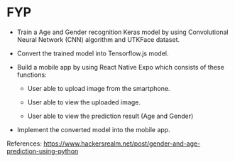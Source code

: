 # FYP

- Train a Age and Gender recognition Keras model by using Convolutional Neural Network (CNN) algorithm  and UTKFace dataset.
  
- Convert the trained model into Tensorflow.js model.

- Build a mobile app by using React Native Expo which consists of these functions:

    - User able to upload image from the smartphone.

    - User able to view the uploaded image.

    - User able to view the prediction result (Age and Gender)

- Implement the converted model into the mobile app.


References:
https://www.hackersrealm.net/post/gender-and-age-prediction-using-python
